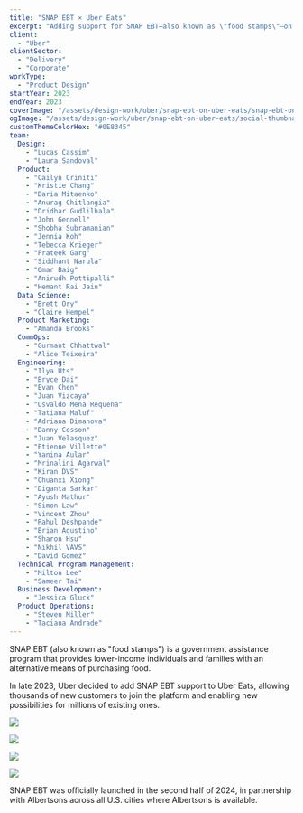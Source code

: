 ```yaml
---
title: "SNAP EBT × Uber Eats"
excerpt: "Adding support for SNAP EBT—also known as \"food stamps\"—on Uber Eats."
client:
  - "Uber"
clientSector:
  - "Delivery"
  - "Corporate"
workType:
  - "Product Design"
startYear: 2023
endYear: 2023
coverImage: "/assets/design-work/uber/snap-ebt-on-uber-eats/snap-ebt-on-uber-eats.png"
ogImage: "/assets/design-work/uber/snap-ebt-on-uber-eats/social-thumbnail.png"
customThemeColorHex: "#0E8345"
team:
  Design:
    - "Lucas Cassim"
    - "Laura Sandoval"
  Product:
    - "Cailyn Criniti"
    - "Kristie Chang"
    - "Daria Mitaenko"
    - "Anurag Chitlangia"
    - "Dridhar Gudlilhala"
    - "John Gennell"
    - "Shobha Subramanian"
    - "Jennia Koh"
    - "Tebecca Krieger"
    - "Prateek Garg"
    - "Siddhant Narula"
    - "Omar Baig"
    - "Anirudh Pottipalli"
    - "Hemant Rai Jain"
  Data Science:
    - "Brett Ory"
    - "Claire Hempel"
  Product Marketing:
    - "Amanda Brooks"
  CommOps:
    - "Gurmant Chhattwal"
    - "Alice Teixeira"
  Engineering:
    - "Ilya Uts"
    - "Bryce Dai"
    - "Evan Chen"
    - "Juan Vizcaya"
    - "Osvaldo Mena Requena"
    - "Tatiana Maluf"
    - "Adriana Dimanova"
    - "Danny Cosson"
    - "Juan Velasquez"
    - "Etienne Villette"
    - "Yanina Aular"
    - "Mrinalini Agarwal"
    - "Kiran DVS"
    - "Chuanxi Xiong"
    - "Diganta Sarkar"
    - "Ayush Mathur"
    - "Simon Law"
    - "Vincent Zhou"
    - "Rahul Deshpande"
    - "Brian Agustino"
    - "Sharon Hsu"
    - "Nikhil VAVS"
    - "David Gomez"
  Technical Program Management:
    - "Milton Lee"
    - "Sameer Tai"
  Business Development:
    - "Jessica Gluck"
  Product Operations:
    - "Steven Miller"
    - "Taciana Andrade"
---
```


SNAP EBT (also known as "food stamps") is a government assistance program that provides lower-income individuals and families with an alternative means of purchasing food.

In late 2023, Uber decided to add SNAP EBT support to Uber Eats, allowing thousands of new customers to join the platform and enabling new possibilities for millions of existing ones.

![](/assets/design-work/uber/snap-ebt-on-uber-eats/snap-ubereats-cart.png)

![](/assets/design-work/uber/snap-ebt-on-uber-eats/snap-ubereats-payment-options.png)

![](/assets/design-work/uber/snap-ebt-on-uber-eats/snap-ubereats-grocery-feed.png)

![](/assets/design-work/uber/snap-ebt-on-uber-eats/snap-ubereats-home-feed.png)

SNAP EBT was officially launched in the second half of 2024, in partnership with Albertsons across all U.S. cities where Albertsons is available.
